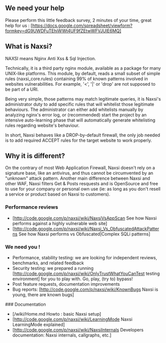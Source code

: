 ## We need your help
Please perform this little feedback survey, 2 minutes of your time, great help for us :
[https://docs.google.com/spreadsheet/viewform?formkey=dG9UWDFuTEhiWWt4UF9fZEtwWFVJUlE6MQ]

## What is Naxsi?

NAXSI means Nginx Anti Xss & Sql Injection. 

Technically, it is a third party nginx module, available as a package for
many UNIX-like platforms. This module, by default, reads a small subset of
simple rules (naxsi_core.rules) containing 99% of known patterns involved in
websites vulnerabilities. For example, '<', '|' or 'drop' are not supposed
to be part of a URI.

Being very simple, those patterns may match legitimate queries, it is
Naxsi's administrator duty to add specific rules that will whitelist those
legitimate behaviours. The administrator can either add whitelists manually
by analyzing nginx's error log, or (recommended) start the project by an
intensive auto-learning phase that will automatically generate whitelisting
rules regarding website's behaviour.

In short, Naxsi behaves like a DROP-by-default firewall, the only job needed
is to add required ACCEPT rules for the target website to work properly.

## Why it is different?

On the contrary of most Web Application Firewall, Naxsi doesn't rely on a
signature base, like an antivirus, and thus cannot be circumvented by an
"unknown" attack pattern. Another main difference between Naxsi and other
WAF, Naxsi filters Get & Posts resquests and is OpenSource and free to use
for your company or personal own use (ie: as long as you don't resell a
service or product based on Naxsi to customers).

### Performance reviews

  * [http://code.google.com/p/naxsi/wiki/NaxsiVsAppScan See how Naxsi performs against a highly vulnerable web site]
  * [http://code.google.com/p/naxsi/wiki/Naxsi_Vs_ObfuscatedAttackPatterns See how Naxsi performs vs Obfuscated|Complex SQLi patterns]

### We need you !

 * Performance, stability testing: we are looking for independent reviews, benchmarks, and related feedback
 * Security testing: we prepared a running [http://code.google.com/p/naxsi/wiki/OnlyTrustWhatYouCanTest testing environment] for you to play with. Go, play, (try to) bypass!
 * Post feature requests, documentation improvements
 * Bug reports: [http://code.google.com/p/naxsi/wiki/KnownBugs Naxsi is young, there are known bugs]

### Documentation

 * [/wiki/Home.md Howto : basic Naxsi setup]
 * [http://code.google.com/p/naxsi/wiki/LearningMode Naxsi LearningMode explained]
 * [http://code.google.com/p/naxsi/wiki/NaxsiInternals Developers documentation: Naxsi internals, callgraphs, etc.]
